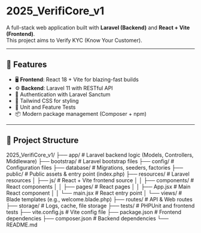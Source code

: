 # 2025_VerifiCore_v1

A full-stack web application built with **Laravel (Backend)** and **React + Vite (Frontend)**.  
This project aims to Verify KYC (Know Your Customer).

---

## 🚀 Features

- 🖥️ **Frontend**: React 18 + Vite for blazing-fast builds
- ⚙️ **Backend**: Laravel 11 with RESTful API
- 🔐 Authentication with Laravel Sanctum
- 🎨 Tailwind CSS for styling
- 🧪 Unit and Feature Tests
- 📦 Modern package management (Composer + npm)

---

## 📂 Project Structure
2025_VerifiCore_v1/
├── app/ # Laravel backend logic (Models, Controllers, Middleware)
├── bootstrap/ # Laravel bootstrap files
├── config/ # Configuration files
├── database/ # Migrations, seeders, factories
├── public/ # Public assets & entry point (index.php)
├── resources/ # Laravel resources
│ ├── js/ # React + Vite frontend source
│ │ ├── components/ # React components
│ │ ├── pages/ # React pages
│ │ ├── App.jsx # Main React component
│ │ └── main.jsx # React entry point
│ └── views/ # Blade templates (e.g., welcome.blade.php)
├── routes/ # API & Web routes
├── storage/ # Logs, cache, file storage
├── tests/ # PHPUnit and frontend tests
├── vite.config.js # Vite config file
├── package.json # Frontend dependencies
├── composer.json # Backend dependencies
└── README.md

